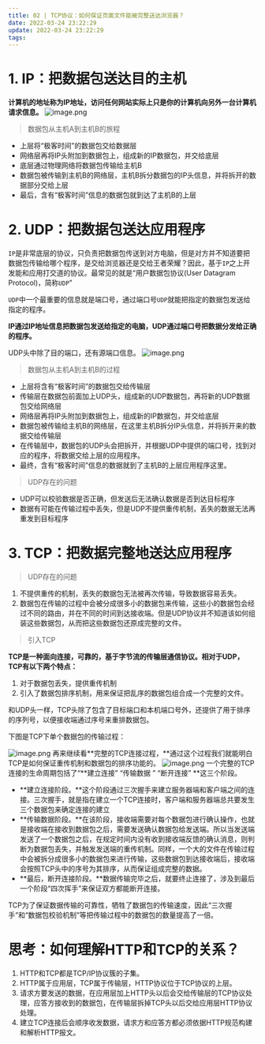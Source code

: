 ```yaml
---
title: 02 | TCP协议：如何保证页面文件能被完整送达浏览器？
date: 2022-03-24 23:22:29
update: 2022-03-24 23:22:29
tags:
---
```

# 1. IP：把数据包送达目的主机

**计算机的地址称为IP地址，访问任何网站实际上只是你的计算机向另外一台计算机请求信息。**
![image.png](https://cdn.nlark.com/yuque/0/2022/png/323971/1647998216854-c2a1b421-59d6-4550-ade3-10ad68e511f8.png)

> 数据包从主机A到主机B的旅程

- 上层将“极客时间”的数据包交给数据层
- 网络层再将IP头附加到数据包上，组成新的IP数据包，并交给底层
- 底层通过物理网络将数据包传输给主机B
- 数据包被传输到主机B的网络层，主机B拆分数据包的IP头信息，并将拆开的数据部分交给上层
- 最后，含有“极客时间”信息的数据包就到达了主机B的上层

# 2. UDP：把数据包送达应用程序

`IP`是非常底层的协议，只负责把数据包传送到对方电脑，但是对方并不知道要把数据包传输给哪个程序，是交给浏览器还是交给王者荣耀？因此，基于`IP`之上开发能和应用打交道的协议。最常见的就是“用户数据包协议(User Datagram Protocol)，简称`UDP`”

`UDP`中一个最重要的信息就是端口号，通过端口号`UDP`就能把指定的数据包发送给指定的程序。

**IP通过IP地址信息把数据包发送给指定的电脑，UDP通过端口号把数据分发给正确的程序。**

UDP头中除了目的端口，还有源端口信息。
![image.png](https://cdn.nlark.com/yuque/0/2022/png/323971/1647998778293-f1d5e758-241e-453c-abe6-83988c21f833.png)

> 数据包从主机A到主机B的过程

- 上层将含有“极客时间”的数据包交给传输层
- 传输层在数据包前面加上UDP头，组成新的UDP数据包，再将新的UDP数据包交给网络层
- 网络层再将IP头附加到数据包上，组成新的IP数据包，并交给底层
- 数据包被传输给主机B的网络层，在这里主机B拆分IP头信息，并将拆开来的数据交给传输层
- 在传输层中，数据包的UDP头会把拆开，并根据UDP中提供的端口号，找到对应的程序，将数据交给上层的应用程序。
- 最终，含有“极客时间”信息的数据就到了主机B的上层应用程序这里。

> UDP存在的问题

- UDP可以校验数据是否正确，但发送后无法确认数据是否到达目标程序
- 数据有可能在传输过程中丢失，但是UDP不提供重传机制，丢失的数据无法再重发到目标程序

# 3. TCP：把数据完整地送达应用程序

> UDP存在的问题

1. 不提供重传的机制，丢失的数据包无法被再次传输，导致数据容易丢失。
1. 数据包在传输的过程中会被分成很多小的数据包来传输，这些小的数据包会经过不同的路由，并在不同的时间到达接收端。但是UDP协议并不知道该如何组装这些数据包，从而把这些数据包还原成完整的文件。

> 引入TCP

**TCP是一种面向连接，可靠的，基于字节流的传输层通信协议。相对于UDP，TCP有以下两个特点：**

1. 对于数据包丢失，提供重传机制
1. 引入了数据包排序机制，用来保证把乱序的数据包组合成一个完整的文件。

和UDP头一样，TCP头除了包含了目标端口和本机端口号外，还提供了用于排序的序列号，以便接收端通过序号来重排数据包。

下图是TCP下单个数据包的传输过程：

![image.png](https://cdn.nlark.com/yuque/0/2022/png/323971/1648079519137-b9af7ef9-2d2c-49c1-a87d-e18180a295c8.png)
再来继续看**完整的TCP连接过程，**通过这个过程我们就能明白TCP是如何保证重传机制和数据包的排序功能的。
![image.png](https://cdn.nlark.com/yuque/0/2022/png/323971/1648079594794-7d30c679-805b-4563-88c3-f4aaea740de0.png)
一个完整的TCP连接的生命周期包括了“**建立连接” “传输数据 ” “断开连接” **这三个阶段。

- **建立连接阶段。**这个阶段通过三次握手来建立服务器端和客户端之间的连接。三次握手，就是指在建立一个TCP连接时，客户端和服务器端总共要发生三个数据包来确定连接的建立
- **传输数据阶段。**在该阶段，接收端需要对每个数据包进行确认操作，也就是接收端在接收到数据包之后，需要发送确认数据包给发送端。所以当发送端发送了一个数据包之后，在规定时间内没有收到接收端反馈的确认消息，则判断为数据包丢失，并触发发送端的重传机制。同样，一个大的文件在传输过程中会被拆分成很多小的数据包来进行传输，这些数据包到达接收端后，接收端会按照TCP头中的序号为其排序，从而保证组成完整的数据。
- **最后，断开连接阶段。**数据传输完毕之后，就要终止连接了，涉及到最后一个阶段“四次挥手”来保证双方都能断开连接。

TCP为了保证数据传输的可靠性，牺牲了数据包的传输速度，因此“三次握手”和“数据包校验机制”等把传输过程中的数据包的数量提高了一倍。

# 思考：如何理解HTTP和TCP的关系？

1. HTTP和TCP都是TCP/IP协议簇的子集。
1. HTTP属于应用层，TCP属于传输层，HTTP协议位于TCP协议的上层。
1. 请求方要发送的数据，在应用层加上HTTP头以后会交给传输层的TCP协议处理，应答方接收到的数据包，在传输层拆掉TCP头以后交给应用层HTTP协议处理。
1. 建立TCP连接后会顺序收发数据，请求方和应答方都必须依据HTTP规范构建和解析HTTP报文。

